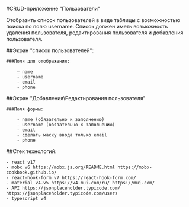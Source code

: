 
#CRUD-приложение "Пользователи"

Отобразить список пользователей в виде таблицы с возможностью поиска по полю username.
Список должен иметь возможность удаления пользователя, редактирования пользователя и добавления пользователя.


##Экран "список пользователей":

	###Поля для отображения:

		– name
		- username
		- email
		- phone

##Экран "Добавления\Редактирования пользователя"

	###Поля формы:

		- name (обязательно к заполнению)
		- username (обязательно к заполнению)
		- email
		- сделать маску ввода только email
		- phone

##Стек технологий:

	- react v17
	- mobx v6 https://mobx.js.org/README.html https://mobx-cookbook.github.io/
	- react-hook-form v7 https://react-hook-form.com/
	- material v4-v5 https://v4.mui.com/ru/ https://mui.com/
	- API https://jsonplaceholder.typicode.com/ https://jsonplaceholder.typicode.com/users
	- typescript v4 

